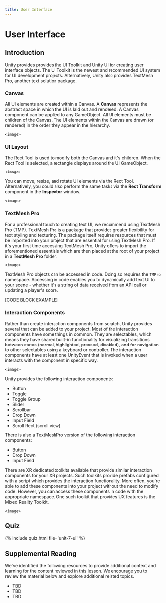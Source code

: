 ```yaml
---
title: User Interface
---
```


# User Interface

## Introduction

Unity provides provides the UI Toolkit and Unity UI for creating user interface objects. The UI Toolkit is the newest and recommended UI system for UI development projects. Alternatively, Unity also provides TextMesh Pro, another text solution package.

### Canvas

All UI elements are created within a Canvas. A **Canvas** represents the abstract space in which the UI is laid out and rendered. A Canvas component can be applied to any GameObject. All UI elements must be children of the Canvas. The UI elements within the Canvas are drawn (or rendered) in the order they appear in the hierarchy.

`<image>`

### UI Layout

The Rect Tool is used to modify both the Canvas and it's children. When the Rect Tool is selected, a rectangle displays around the UI GameObject.

`<image>`

You can move, resize, and rotate UI elements via the Rect Tool. Alternatively, you could also perform the same tasks via the **Rect Transform** component in the **Inspector** window.

`<image>`

### TextMesh Pro

For a professional touch to creating text UI, we recommend using TextMesh Pro (TMP). TextMesh Pro is a package that provides greater flexibility for text styling and texturing. The package itself requires resources that must be imported into your project that are essential for using TextMesh Pro. If it's your first time accessing TextMesh Pro, Unity offers to import the aforementioned essentials which are then placed at the root of your project in a **TextMesh Pro** folder.

`<image>`

TextMesh Pro objects can be accessed in code. Doing so requires the `TMPro` namespace. Accessing in code enables you to dynamically add text UI to your scene - whether it's a string of data received from an API call or updating a player's score.

[CODE BLOCK EXAMPLE]

### Interaction Components

Rather than create interaction components from scratch, Unity provides several that can be added to your project. Most of the interaction components have some things in common. They are selectables, which means they have shared built-in functionality for visualizing transitions between states (normal, highlighted, pressed, disabled), and for navigation to other selectables using a keyboard or controller. The interaction components have at least one UnityEvent that is invoked when a user interacts with the component in specific way.

`<image>`

Unity provides the following interaction components:

- Button
- Toggle
- Toggle Group
- Slider
- Scrollbar
- Drop Down
- Input Field
- Scroll Rect (scroll view)

There is also a TextMeshPro version of the following interaction components:  

- Button
- Drop Down
- Input Field

There are XR dedicated toolkits available that provide similar interaction components for your XR projects. Such toolkits provide prefabs configured with a script which provides the interaction functionality. More often, you're able to add these components into your project without the need to modify code. However, you can access these components in code with the appropriate namespace. One such toolkit that provides UX features is the Mixed Reality Toolkit.

`<image>`

## Quiz

{% include quiz.html file='unit-7-ui' %}

## Supplemental Reading

We've identified the following resources to provide additional context and learning for the content reviewed in this lesson. We encourage you to review the material below and explore additional related topics.

- TBD
- TBD
- TBD